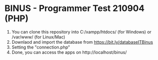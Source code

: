 # BINUS - Programmer Test 210904 (PHP)

1. You can clone this repository into C:/xampp/htdocs/ (for Windows) or /var/www/ (for Linux/Mac)
2. Downlaod and import the database from https://bit.ly/databaseITBinus
3. Setting the "connection.php"
4. Done, you can access the apps on http://localhost/binus/



